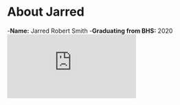 # About Jarred
-**Name:** Jarred Robert Smith
-**Graduating from BHS:** 2020
![jarreds favoret game](https://www.gamestop.com/video-games/xbox-360/games/products/call-of-duty-black-ops-ii/10101863.html)

